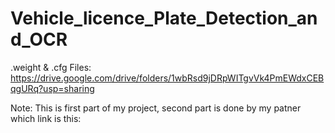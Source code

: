 # Vehicle_licence_Plate_Detection_and_OCR
.weight & .cfg Files: https://drive.google.com/drive/folders/1wbRsd9jDRpWITgvVk4PmEWdxCEBqgURq?usp=sharing

Note: This is first part of my project, second part is done by my patner which link is this: 

